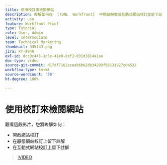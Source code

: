 ```yaml
---
title: 使用校訂來檢閱網站
description: 瞭解如何在  [!DNL  Workfront]  中開啟靜態或互動式網站校訂並留下註解。
activity: use
feature: Workfront Proof
type: Tutorial
role: User, Admin
level: Intermediate
team: Technical Marketing
thumbnail: 335143.png
jira: KT-8846
exl-id: dcc8c441-3c5c-41e9-8cf2-031d3814a1ae
doc-type: video
source-git-commit: d17df7162ccaab6b62db34209f50131927c0a532
workflow-type: tm+mt
source-wordcount: '50'
ht-degree: 100%

---
```


# 使用校訂來檢閱網站

觀看這段影片，您將瞭解如何：

* 開啟網站校訂
* 在靜態網站校訂上留下註解
* 在互動式網站校訂上留下註解

>[!VIDEO](https://video.tv.adobe.com/v/335143/?quality=12&learn=on&enablevpops)

<!--
## Learn more
* Review an interactive proof
* Review a static proof
-->

